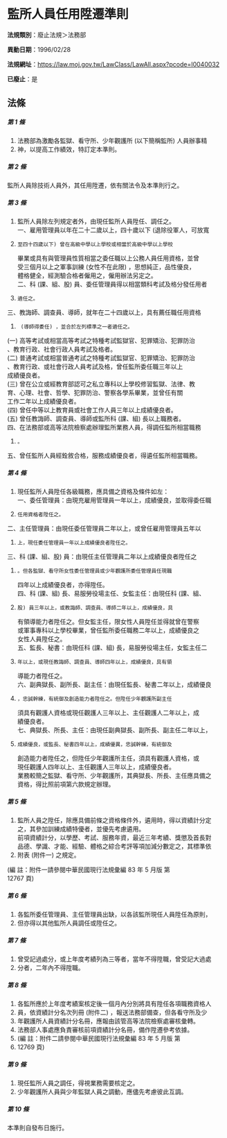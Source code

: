 # 監所人員任用陞遷準則

**法規類別**：廢止法規＞法務部

**異動日期**：1996/02/28  

**法規網址**：https://law.moj.gov.tw/LawClass/LawAll.aspx?pcode=I0040032

**已廢止**：是



## 法條
##### 第 1 條
1. 法務部為激勵各監獄、看守所、少年觀護所 (以下簡稱監所) 人員辦事精
1. 神，以提高工作績效，特訂定本準則。

##### 第 2 條
監所人員除技術人員外，其任用陞遷，依有關法令及本準則行之。

##### 第 3 條
1. 監所人員除左列規定者外，由現任監所人員陞任、調任之。  
一、雇用管理員以年在二十二歲以上，四十歲以下 (退除役軍人，可放寬
1.     至四十四歲以下) 曾在高級中學以上學校或相當於高級中學以上學校  
    畢業或具有與管理員性質相當之委任職以上公務人員任用資格，並曾  
    受三個月以上之軍事訓練 (女性不在此限) ，思想純正，品性優良，  
    體格健全，經測驗合格者僱用之，僱用辦法另定之。  
二、科 (課、組、股) 員、委任管理員得以相當類科考試及格分發任用者
1.     遴任之。  
三、教誨師、調查員、導師，就年在二十四歲以上，具有薦任職任用資格
1.      (導師得委任) ，並合於左列標準之一者遴任之。  
 (一) 高等考試或相當高等考試之特種考試監獄官、犯罪矯治、犯罪防治  
      、教育行政、社會行政人員考試及格者。  
 (二) 普通考試或相當普通考試之特種考試監獄官、犯罪矯治、犯罪防治  
      、教育行政、或社會行政人員考試及格，曾任監所委任職三年以上  
      成績優良者。  
 (三) 曾在公立或經教育部認可之私立專科以上學校修習監獄、法律、教  
      育、心理、社會、哲學、犯罪防治、警察各學系畢業，並曾任有關  
      工作二年以上成績優良者。  
 (四) 曾任中等以上教育員或社會工作人員三年以上成績優良者。  
 (五) 曾任教誨師、調查員、導師或監所科 (課、組) 長以上職務者。  
四、在法務部或高等法院檢察處辦理監所業務人員，得調任監所相當職務
1.     。  
五、曾任監所人員經銓敘合格，服務成績優良者，得遴任監所相當職務。

##### 第 4 條
1. 現任監所人員陞任各級職務，應具備之資格及條件如左：  
一、委任管理員：由現充雇用管理員一年以上，成績優良，並取得委任職
1.     任用資格者陞任之。  
二、主任管理員：由現任委任管理員二年以上，或曾任雇用管理員五年以
1.     上，現任委任管理員一年以上成績優良者陞任之。  
三、科 (課、組、股) 員：由現任主任管理員二年以上成績優良者陞任之
1.     。但各監獄、看守所女性委任管理員或少年觀護所委任管理員任現職  
    四年以上成績優良者，亦得陞任。  
四、科 (課、組) 長、易服勞役場主任、女監主任：由現任科 (課、組、
1.     股) 員三年以上，或教誨師、調查員、導師二年以上，成績優良，具  
    有領導能力者陞任之。但女監主任，限女性人員陞任並得就曾在警察  
    或軍事專科以上學校畢業，曾任監所委任職務二年以上，成績優良之  
    女性人員陞任之。  
五、監長、秘書：由現任科 (課、組) 長，易服勞役場主任，女監主任二
1.     年以上，或現任教誨師、調查員、導師四年以上，成績優良，具有領  
    導能力者陞任之。  
六、副典獄長、副所長、副主任：由現任監長、秘書二年以上，成績優良
1.     ，忠誠幹練，有統御及創造能力者陞任之。但陞任少年觀護所副主任  
    須具有觀護人資格或現任觀護人三年以上、主任觀護人二年以上，成  
    績優良者。  
七、典獄長、所長、主任：由現任副典獄長、副所長、副主任二年以上，
1.     成績優良，或監長、秘書四年以上，成績優異，忠誠幹練，有統御及  
    創造能力者陞任之，但陞任少年觀護所主任，須具有觀護人資格，或  
    現任觀護人四年以上、主任觀護人三年以上，成績優良者。  
業務較簡之監獄、看守所、少年觀護所，其典獄長、所長、主任應具備之  
資格，得比照前項第六款規定辦理。

##### 第 5 條
1. 監所人員之陞任，除應具備前條之資格條件外，遴用時，得以資績計分定  
之，其參加訓練成績特優者，並優先考慮遴用。  
前項資績計分，以學歷、考試、服務年資，最近三年考績、獎懲及首長對  
品德、學識、才能、經驗、體格之綜合考評等項加減分數定之，其標準依
1. 附表 (附件一) 之規定。  
  
 (編      註：附件一請參閱中華民國現行法規彙編 83 年 5 月版 第  
 12767 頁)

##### 第 6 條
1. 各監所委任管理員、主任管理員出缺，以各該監所現任人員陞任為原則，
1. 但亦得以其他監所人員調任或陞任之。

##### 第 7 條
1. 曾受記過處分，或上年度考績列為三等者，當年不得陞職，曾受記大過處
1. 分者，二年內不得陞職。

##### 第 8 條
1. 各監所應於上年度考績案核定後一個月內分別將具有陞任各項職務資格人
1. 員，依資績計分名次列冊 (附件二) ，報送法務部備查，但各看守所及少
1. 年觀護所人員資績計分名冊，應報由該管高等法院檢察處審核彙轉。
1. 法務部人事處應負責審核前項資績計分名冊，備作陞遷參考依據。
1.  (編      註：附件二請參閱中華民國現行法規彙編 83 年 5 月版 第
1.  12769 頁)

##### 第 9 條
1. 現任監所人員之調任，得視業務需要核定之。
1. 少年觀護所人員與少年監獄人員之調動，應儘先考慮彼此互調。

##### 第 10 條
本準則自發布日施行。


